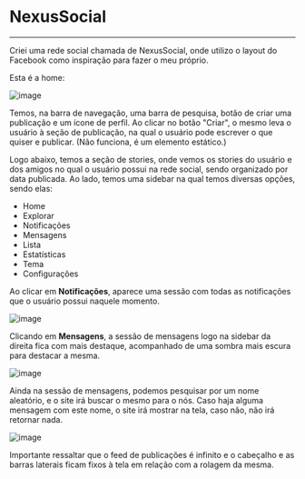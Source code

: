 <h1>NexusSocial</h1>
<hr>

<p>Criei uma rede social chamada de NexusSocial, onde utilizo o layout do Facebook como inspiração para fazer o meu próprio.</p>

<p>Esta é a home:</p>

![image](https://github.com/Yoichiroo/projeto-rede-social/assets/109477475/943386ae-1dd2-4285-9b0b-96fd18908a28)

<p>Temos, na barra de navegação, uma barra de pesquisa, botão de criar uma publicação e um ícone de perfil. Ao clicar no botão "Criar", o mesmo leva o usuário à seção de publicação, na qual o usuário pode escrever o que quiser e publicar. (Não funciona, é um elemento estático.)</p>

<div><p>Logo abaixo, temos a seção de stories, onde vemos os stories do usuário e dos amigos no qual o usuário possui na rede social, sendo organizado por data publicada. Ao lado, temos uma sidebar na qual temos diversas opções, sendo elas:</p>
<ul>
  <li>Home</li>
  <li>Explorar</li>
  <li>Notificações</li>
  <li>Mensagens</li>
  <li>Lista</li>
  <li>Estatísticas</li>
  <li>Tema</li>
  <li>Configurações</li>
</ul>
</div>

<p>Ao clicar em <strong>Notificações</strong>, aparece uma sessão com todas as notificações que o usuário possui naquele momento.</p>

![image](https://github.com/Yoichiroo/projeto-rede-social/assets/109477475/e04bdf3d-ae16-489f-9da3-1e2808fc3eec)

<p>Clicando em <strong>Mensagens</strong>, a sessão de mensagens logo na sidebar da direita fica com mais destaque, acompanhado de uma sombra mais escura para destacar a mesma.</p>

![image](https://github.com/Yoichiroo/projeto-rede-social/assets/109477475/b5056287-1374-4292-a6e9-00acda8970a5)

<p>Ainda na sessão de mensagens, podemos pesquisar por um nome aleatório, e o site irá buscar o mesmo para o nós. Caso haja alguma mensagem com este nome, o site irá mostrar na tela, caso não, não irá retornar nada.</p>

![image](https://github.com/Yoichiroo/projeto-rede-social/assets/109477475/f495a668-5931-41a5-b506-b90c784a2c3a)

<p>Importante ressaltar que o feed de publicações é infinito e o cabeçalho e as barras laterais ficam fixos à tela em relação com a rolagem da mesma.</p>
